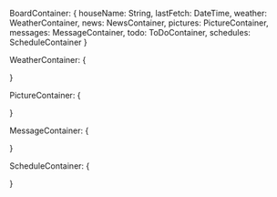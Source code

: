 BoardContainer: {
    houseName: String,
    lastFetch: DateTime,
    weather: WeatherContainer,
    news: NewsContainer,
    pictures: PictureContainer,
    messages: MessageContainer,
    todo: ToDoContainer,
    schedules: ScheduleContainer
}

WeatherContainer: {

}

PictureContainer: {

}

MessageContainer: {

}

ScheduleContainer: {

}
